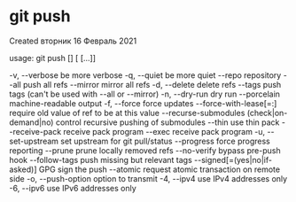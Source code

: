 # git push
Created вторник 16 Февраль 2021

usage: git push [<options>] [<repository> [<refspec>...]]

-v, --verbose         be more verbose
-q, --quiet           be more quiet
--repo <repository>   repository
--all                 push all refs
--mirror              mirror all refs
-d, --delete          delete refs
--tags                push tags (can't be used with --all or --mirror)
-n, --dry-run         dry run
--porcelain           machine-readable output
-f, --force           force updates
--force-with-lease[=<refname>:<expect>]
  require old value of ref to be at this value
--recurse-submodules (check|on-demand|no)
  control recursive pushing of submodules
--thin                use thin pack
--receive-pack <receive-pack>
  receive pack program
--exec <receive-pack>
  receive pack program
-u, --set-upstream    set upstream for git pull/status
--progress            force progress reporting
--prune               prune locally removed refs
--no-verify           bypass pre-push hook
--follow-tags         push missing but relevant tags
--signed[=(yes|no|if-asked)]
  GPG sign the push
--atomic              request atomic transaction on remote side
-o, --push-option <server-specific>
  option to transmit
-4, --ipv4            use IPv4 addresses only
-6, --ipv6            use IPv6 addresses only

